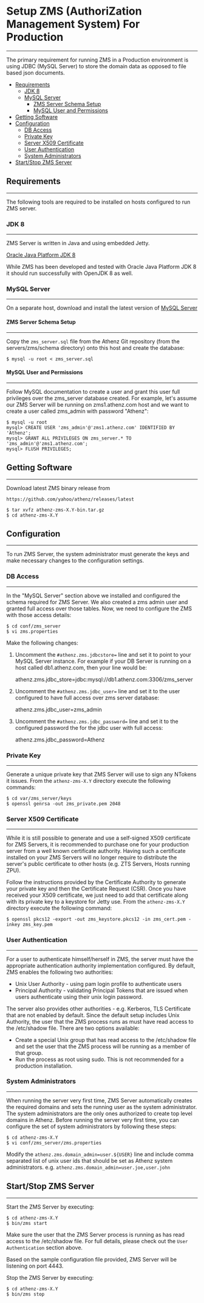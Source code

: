 # Setup ZMS (AuthoriZation Management System) For Production
------------------------------------------------------------

The primary requirement for running ZMS in a Production environment is
using JDBC (MySQL Server) to store the domain data as opposed to
file based json documents.

* [Requirements](#requirements)
    * [JDK 8](#jdk-8)
    * [MySQL Server](#mysql-server)
        * [ZMS Server Schema Setup](#zms-server-schema-setup)
        * [MySQL User and Permissions](#mysql-user-and-permissions)
* [Getting Software](#getting-software)
* [Configuration](#configuration)
    * [DB Access](#db-access)
    * [Private Key](#private-key)
    * [Server X509 Certificate](#server-x509-certificate)
    * [User Authentication](#user-authentication)
    * [System Administrators](#system-administrators)
* [Start/Stop ZMS Server](#startstop-zms-server)

## Requirements
---------------

The following tools are required to be installed on hosts
configured to run ZMS server.

### JDK 8
---------

ZMS Server is written in Java and using embedded Jetty.

[Oracle Java Platform JDK 8](http://www.oracle.com/technetwork/java/javase/downloads/jdk8-downloads-2133151.html)

While ZMS has been developed and tested with Oracle Java Platform JDK 8
it should run successfully with OpenJDK 8 as well.

### MySQL Server
----------------

On a separate host, download and install the latest version
of [MySQL Server](https://dev.mysql.com/downloads/mysql/)

#### ZMS Server Schema Setup
----------------------------

Copy the `zms_server.sql` file from the Athenz Git repository (from the
servers/zms/schema directory) onto this host and create the database:

```shell 
$ mysql -u root < zms_server.sql
```

#### MySQL User and Permissions
-------------------------------

Follow MySQL documentation to create a user and grant this user full
privileges over the zms_server database created. For example, let's assume
our ZMS Server will be running on zms1.athenz.com host and we want to
create a user called zms_admin with password "Athenz":

```
$ mysql -u root
mysql> CREATE USER 'zms_admin'@'zms1.athenz.com' IDENTIFIED BY 'Athenz';
mysql> GRANT ALL PRIVILEGES ON zms_server.* TO 'zms_admin'@'zms1.athenz.com';
mysql> FLUSH PRIVILEGES;
```

## Getting Software
-------------------

Download latest ZMS binary release from

```
https://github.com/yahoo/athenz/releases/latest
```

```shell
$ tar xvfz athenz-zms-X.Y-bin.tar.gz
$ cd athenz-zms-X.Y
```

## Configuration
----------------

To run ZMS Server, the system administrator must generate the keys
and make necessary changes to the configuration settings.

### DB Access
-------------

In the "MySQL Server" section above we installed and configured the
schema required for ZMS Server. We also created a zms admin user and
granted full access over those tables. Now, we need to configure the
ZMS with those access details:

```shell
$ cd conf/zms_server
$ vi zms.properties
```

Make the following changes:

1. Uncomment the `#athenz.zms.jdbcstore=` line and set it to point to your
   MySQL Server instance. For example if your DB Server is running on
   a host called db1.athenz.com, then your line would be:
   
   athenz.zms.jdbc_store=jdbc:mysql://db1.athenz.com:3306/zms_server

2. Uncomment the `#athenz.zms.jdbc_user=` line and set it to the user
   configured to have full access over zms server database:
   
   athenz.zms.jdbc_user=zms_admin

3. Uncomment the `#athenz.zms.jdbc_password=` line and set it to the
   configured password the for the jdbc user with full access:
   
   athenz.zms.jdbc_password=Athenz

### Private Key
---------------

Generate a unique private key that ZMS Server will use
to sign any NTokens it issues. From the `athenz-zms-X.Y` directory
execute the following commands:

```shell
$ cd var/zms_server/keys
$ openssl genrsa -out zms_private.pem 2048
```

### Server X509 Certificate
---------------------------

While it is still possible to generate and use a self-signed X509 
certificate for ZMS Servers, it is recommended to purchase one for
your production server from a well known certificate authority.
Having such a certificate installed on your ZMS Servers will no
longer require to distribute the server's public certificate to
other hosts (e.g. ZTS Servers, Hosts running ZPU).

Follow the instructions provided by the Certificate Authority to
generate your private key and then the Certificate Request (CSR).
Once you have received your X509 certificate, we just need to add
that certificate along with its private key to a keystore for Jetty 
use. From the `athenz-zms-X.Y` directory execute the following
command:

```shell
$ openssl pkcs12 -export -out zms_keystore.pkcs12 -in zms_cert.pem -inkey zms_key.pem
```

### User Authentication
-----------------------

For a user to authenticate himself/herself in ZMS, the server must have
the appropriate authentication authority implementation configured. By
default, ZMS enables the following two authorities:

* Unix User Authority - using pam login profile to authenticate users
* Principal Authority - validating Principal Tokens that are issued
  when users authenticate using their unix login password.

The server also provides other authorities - e.g. Kerberos, TLS Certificate
that are not enabled by default. Since the default setup includes Unix
Authority, the user that the ZMS process runs as must have read access
to the /etc/shadow file. There are two options available:

* Create a special Unix group that has read access to the /etc/shadow file
  and set the user that the ZMS process will be running as a member of that
  group.
* Run the process as root using sudo. This is not recommended for a
  production installation.

### System Administrators
-------------------------

When running the server very first time, ZMS Server automatically creates
the required domains and sets the running user as the system administrator.
The system administrators are the only ones authorized to create top
level domains in Athenz. Before running the server very first time, you
can configure the set of system administrators by following these steps:

```shell
$ cd athenz-zms-X.Y
$ vi conf/zms_server/zms.properties
```

Modify the `athenz.zms.domain_admin=user.${USER}` line and include comma
separated list of unix user ids that should be set as Athenz system
administrators. e.g. `athenz.zms.domain_admin=user.joe,user.john`

## Start/Stop ZMS Server
------------------------

Start the ZMS Server by executing:

```shell
$ cd athenz-zms-X.Y
$ bin/zms start
```

Make sure the user that the ZMS Server process is running as has read
access to the /etc/shadow file. For full details, please check out
the `User Authentication` section above.

Based on the sample configuration file provided, ZMS Server will be listening
on port 4443.

Stop the ZMS Server by executing:

```shell
$ cd athenz-zms-X.Y
$ bin/zms stop
```
